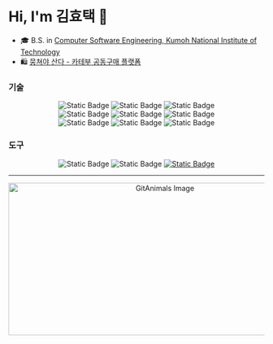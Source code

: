 # Hi, I'm 김효택 👋  

<!-- 🎶 👨🏻‍💻 🎧📈🌍📚🌟🎨💡🚀👉🏻👯🔭🤔😄📫💬⚡ -->

- 🎓 B.S. in [Computer Software Engineering, Kumoh National Institute of Technology](https://cs.kumoh.ac.kr/cs/index.do)
- 🛍️ [뭉쳐야 산다 - 카테부 공동구매 플랫폼](https://moongsan.com/) 


### 기술
<p align="center">
  <img alt="Static Badge" src="https://img.shields.io/badge/SpringBoot-green?style=for-the-badge&logo=Spring%20Boot&logoColor=white">
  <img alt="Static Badge" src="https://img.shields.io/badge/python-blue?style=for-the-badge&logo=python&logoColor=white">
  <img alt="Static Badge" src="https://img.shields.io/badge/langchain-003545?style=for-the-badge&logo=langchain&logoColor=white">
  <br />
  <img alt="Static Badge" src="https://img.shields.io/badge/Redis-purple?style=for-the-badge&logo=Redis&logoColor=white">
  <img alt="Static Badge" src="https://img.shields.io/badge/mysql-skyblue?style=for-the-badge&logo=mysql&logoColor=white">
  <img alt="Static Badge" src="https://img.shields.io/badge/MongoDB-green?style=for-the-badge&logo=MongoDB&logoColor=white">
  <br />
  <img alt="Static Badge" src="https://img.shields.io/badge/Docker-skyblue?style=for-the-badge&logo=Docker&logoColor=white">
<!--   <img alt="Static Badge" src="https://img.shields.io/badge/Kubernetes-skyblue?style=for-the-badge&logo=kubernetes&logoColor=white"> -->
  <img alt="Static Badge" src="https://img.shields.io/badge/GCP-gray?style=for-the-badge&logo=Google%20Cloud&logoColor=white">
  <img alt="Static Badge" src="https://img.shields.io/badge/GIT-gray?style=for-the-badge&logo=Git&logoColor=white">
  
</p>
  
### 도구
<p align="center">
  <img alt="Static Badge" src="https://img.shields.io/badge/github-gray?style=for-the-badge&logo=github&logoColor=white">
  <img alt="Static Badge" src="https://img.shields.io/badge/notion-white?style=for-the-badge&logo=notion&logoColor=black&logoSize=auto&color=%23f1e5b5">
  <a href="https://obsidian.md/" target="_blank">
      <img alt="Static Badge" src="https://img.shields.io/badge/obsidian-lightgray?style=for-the-badge&logo=Obsidian&logoColor=purple">
  </a>

</p>

---

<p align="center">
  <a href="https://github.com/devxb/gitanimals">
    <img
      src="https://render.gitanimals.org/farms/taek105"
      width="600"
      height="300"
      alt="GitAnimals Image"
    />
  </a>
</p>

